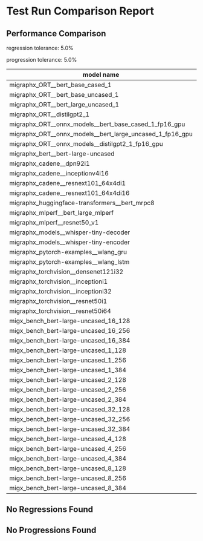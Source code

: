 # Test Run Comparison Report

## Performance Comparison

regression tolerance: 5.0%

progression tolerance: 5.0%

|model name|exit_status|analysis|old_time_ms|new_time_ms|change_ms|percent_change|
|---|---|---|---|---|---|---|
|migraphx_ORT__bert_base_cased_1|PASS|regression|85.7525|316.0892|230.3368|268.61%|
|migraphx_ORT__bert_base_uncased_1|PASS|within tol|89.721|88.3764|-1.3446|-1.5%|
|migraphx_ORT__bert_large_uncased_1|PASS|within tol|260.1338|257.3437|-2.7901|-1.07%|
|migraphx_ORT__distilgpt2_1|PASS|within tol|31.9025|32.1769|0.2744|0.86%|
|migraphx_ORT__onnx_models__bert_base_cased_1_fp16_gpu|Numerics|within tol|84.1024|85.6786|1.5763|1.87%|
|migraphx_ORT__onnx_models__bert_large_uncased_1_fp16_gpu|Numerics|progression|2283.2288|251.2444|-2031.9844|-89.0%|
|migraphx_ORT__onnx_models__distilgpt2_1_fp16_gpu|Numerics|within tol|39.3188|39.2839|-0.0349|-0.09%|
|migraphx_bert__bert-large-uncased|PASS|progression|406.0754|370.9885|-35.0869|-8.64%|
|migraphx_cadene__dpn92i1|PASS|regression|169.3313|188.3243|18.993|11.22%|
|migraphx_cadene__inceptionv4i16|PASS|within tol|5244.3095|5270.3503|26.0408|0.5%|
|migraphx_cadene__resnext101_64x4di1|PASS|within tol|323.4675|323.2081|-0.2594|-0.08%|
|migraphx_cadene__resnext101_64x4di16|PASS|within tol|5005.3084|5030.2179|24.9095|0.5%|
|migraphx_huggingface-transformers__bert_mrpc8|PASS|within tol|390.4895|380.6691|-9.8204|-2.51%|
|migraphx_mlperf__bert_large_mlperf|Numerics|regression|414.9974|481.0273|66.03|15.91%|
|migraphx_mlperf__resnet50_v1|PASS|regression|89.7692|95.0616|5.2924|5.9%|
|migraphx_models__whisper-tiny-decoder|PASS|within tol|31.631|32.591|0.96|3.03%|
|migraphx_models__whisper-tiny-encoder|Numerics|within tol|180.1081|178.9|-1.2081|-0.67%|
|migraphx_pytorch-examples__wlang_gru|PASS|within tol|79.0902|82.3244|3.2343|4.09%|
|migraphx_pytorch-examples__wlang_lstm|PASS|within tol|48.0243|47.8541|-0.1702|-0.35%|
|migraphx_torchvision__densenet121i32|PASS|within tol|1553.0156|1572.0151|18.9995|1.22%|
|migraphx_torchvision__inceptioni1|PASS|regression|195.1233|231.7039|36.5805|18.75%|
|migraphx_torchvision__inceptioni32|PASS|within tol|5325.6552|5345.1872|19.5321|0.37%|
|migraphx_torchvision__resnet50i1|PASS|within tol|86.7679|85.8666|-0.9013|-1.04%|
|migraphx_torchvision__resnet50i64|PASS|within tol|5940.4804|5996.0105|55.5301|0.93%|
|migx_bench_bert-large-uncased_16_128|PASS|within tol|2541.7333|2627.1869|85.4536|3.36%|
|migx_bench_bert-large-uncased_16_256|PASS|regression|4009.5006|5036.1442|1026.6436|25.61%|
|migx_bench_bert-large-uncased_16_384|Numerics|within tol|5720.4797|5766.4796|45.9999|0.8%|
|migx_bench_bert-large-uncased_1_128|PASS|within tol|155.6448|160.2202|4.5754|2.94%|
|migx_bench_bert-large-uncased_1_256|PASS|regression|266.7615|307.3985|40.637|15.23%|
|migx_bench_bert-large-uncased_1_384|PASS|within tol|372.324|380.7842|8.4602|2.27%|
|migx_bench_bert-large-uncased_2_128|PASS|within tol|389.3338|404.3908|15.057|3.87%|
|migx_bench_bert-large-uncased_2_256|PASS|within tol|584.916|586.8256|1.9096|0.33%|
|migx_bench_bert-large-uncased_2_384|PASS|within tol|805.4045|828.0356|22.6311|2.81%|
|migx_bench_bert-large-uncased_32_128|PASS|within tol|5039.3142|5048.9124|9.5982|0.19%|
|migx_bench_bert-large-uncased_32_256|PASS|within tol|8078.3551|7785.743|-292.6121|-3.62%|
|migx_bench_bert-large-uncased_32_384|Numerics|within tol|11399.0615|11194.2393|-204.8221|-1.8%|
|migx_bench_bert-large-uncased_4_128|PASS|within tol|713.9392|711.8375|-2.1017|-0.29%|
|migx_bench_bert-large-uncased_4_256|PASS|within tol|1068.7346|1062.964|-5.7705|-0.54%|
|migx_bench_bert-large-uncased_4_384|PASS|within tol|1530.3898|1501.3643|-29.0255|-1.9%|
|migx_bench_bert-large-uncased_8_128|PASS|within tol|1302.6312|1295.2564|-7.3748|-0.57%|
|migx_bench_bert-large-uncased_8_256|PASS|within tol|2136.3976|2062.9427|-73.455|-3.44%|
|migx_bench_bert-large-uncased_8_384|PASS|within tol|2936.3184|2840.7831|-95.5353|-3.25%|

## No Regressions Found

## No Progressions Found

